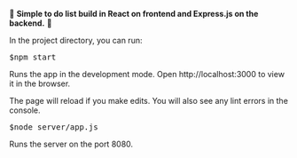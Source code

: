 📝 **Simple to do list build in React on frontend and Express.js on the backend.** 📝

In the project directory, you can run:
<br/>
 <pre>$npm start</pre>
Runs the app in the development mode.
Open http://localhost:3000 to view it in the browser.

The page will reload if you make edits.
You will also see any lint errors in the console.

<pre>$node server/app.js</pre>
Runs the server on the port 8080.
